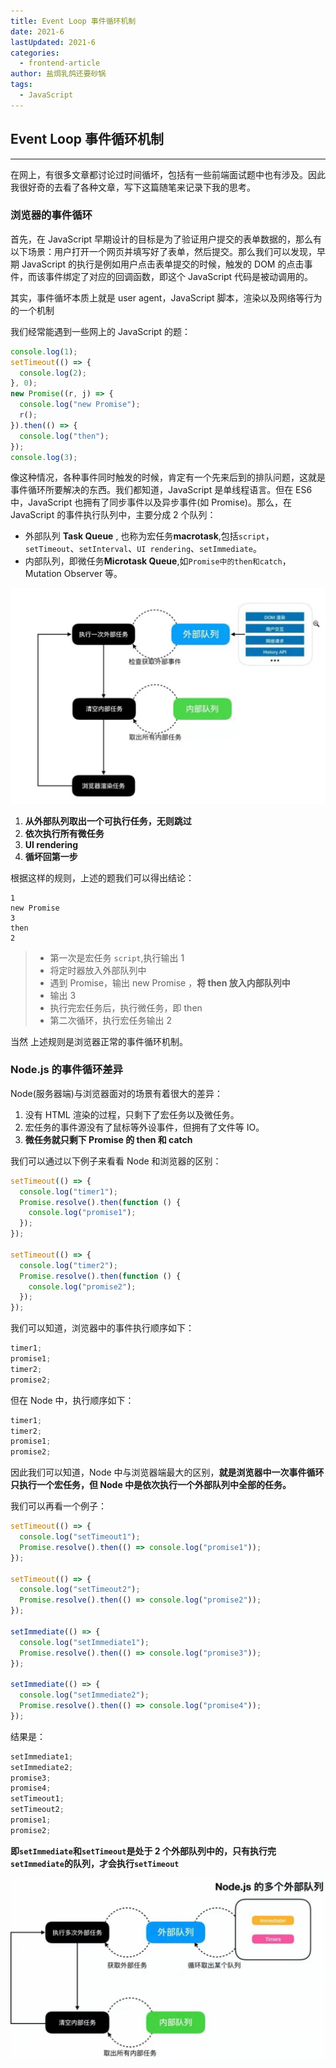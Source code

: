 ```yaml
---
title: Event Loop 事件循环机制
date: 2021-6
lastUpdated: 2021-6
categories:
  - frontend-article
author: 盐焗乳鸽还要砂锅
tags:
  - JavaScript
---
```


## Event Loop 事件循环机制

---

在网上，有很多文章都讨论过时间循坏，包括有一些前端面试题中也有涉及。因此我很好奇的去看了各种文章，写下这篇随笔来记录下我的思考。

### 浏览器的事件循环

首先，在 JavaScript 早期设计的目标是为了验证用户提交的表单数据的，那么有以下场景：用户打开一个网页并填写好了表单，然后提交。那么我们可以发现，早期 JavaScript 的执行是例如用户点击表单提交的时候，触发的 DOM 的点击事件，而该事件绑定了对应的回调函数，即这个 JavaScript 代码是被动调用的。

其实，事件循坏本质上就是 user agent，JavaScript 脚本，渲染以及网络等行为的一个机制

我们经常能遇到一些网上的 JavaScript 的题：

```js
console.log(1);
setTimeout(() => {
  console.log(2);
}, 0);
new Promise((r, j) => {
  console.log("new Promise");
  r();
}).then(() => {
  console.log("then");
});
console.log(3);
```

像这种情况，各种事件同时触发的时候，肯定有一个先来后到的排队问题，这就是事件循环所要解决的东西。我们都知道，JavaScript 是单线程语言。但在 ES6 中，JavaScript 也拥有了同步事件以及异步事件(如 Promise)。那么，在 JavaScript 的事件执行队列中，主要分成 2 个队列：

- 外部队列 **Task Queue** , 也称为宏任务**macrotask**,包括`script`，`setTimeout`、`setInterval`、`UI rendering`、`setImmediate`。
- 内部队列，即微任务**Microtask Queue**,如`Promise中的then和catch`，Mutation Observer 等。

![](../imgs/eventloop1.jpg)

1. **从外部队列取出一个可执行任务，无则跳过**
2. **依次执行所有微任务**
3. **UI rendering**
4. **循坏回第一步**

根据这样的规则，上述的题我们可以得出结论：

```
1
new Promise
3
then
2
```

> - 第一次是宏任务 `script`,执行输出 1
> - 将定时器放入外部队列中
> - 遇到 Promise，输出 new Promise ，**将 then 放入内部队列中**
> - 输出 3
> - 执行完宏任务后，执行微任务，即 then
> - 第二次循环，执行宏任务输出 2

当然 上述规则是浏览器正常的事件循环机制。

### Node.js 的事件循环差异

Node(服务器端)与浏览器面对的场景有着很大的差异：

1. 没有 HTML 渲染的过程，只剩下了宏任务以及微任务。
2. 宏任务的事件源没有了鼠标等外设事件，但拥有了文件等 IO。
3. **微任务就只剩下 Promise 的 then 和 catch**

我们可以通过以下例子来看看 Node 和浏览器的区别：

```js
setTimeout(() => {
  console.log("timer1");
  Promise.resolve().then(function () {
    console.log("promise1");
  });
});

setTimeout(() => {
  console.log("timer2");
  Promise.resolve().then(function () {
    console.log("promise2");
  });
});
```

我们可以知道，浏览器中的事件执行顺序如下：

```js
timer1;
promise1;
timer2;
promise2;
```

但在 Node 中，执行顺序如下：

```js
timer1;
timer2;
promise1;
promise2;
```

因此我们可以知道，Node 中与浏览器端最大的区别，**就是浏览器中一次事件循环只执行一个宏任务，但 Node 中是依次执行一个外部队列中全部的任务。**

我们可以再看一个例子：

```js
setTimeout(() => {
  console.log("setTimeout1");
  Promise.resolve().then(() => console.log("promise1"));
});

setTimeout(() => {
  console.log("setTimeout2");
  Promise.resolve().then(() => console.log("promise2"));
});

setImmediate(() => {
  console.log("setImmediate1");
  Promise.resolve().then(() => console.log("promise3"));
});

setImmediate(() => {
  console.log("setImmediate2");
  Promise.resolve().then(() => console.log("promise4"));
});
```

结果是：

```js
setImmediate1;
setImmediate2;
promise3;
promise4;
setTimeout1;
setTimeout2;
promise1;
promise2;
```

**即`setImmediate`和`setTimeout`是处于 2 个外部队列中的，只有执行完`setImmediate`的队列，才会执行`setTimeout`**

![](../imgs/eventloop2.jpg)

